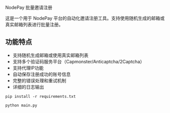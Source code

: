 NodePay 批量邀请注册

这是一个用于 NodePay 平台的自动化邀请注册工具。支持使用随机生成的邮箱或真实邮箱列表进行批量注册。

## 功能特点

- 支持随机生成邮箱或使用真实邮箱列表
- 支持多个验证码服务平台（Capmonster/Anticaptcha/2Captcha）
- 支持代理IP功能
- 自动保存注册成功的账号信息
- 完整的错误处理和重试机制
- 详细的日志输出


`pip install -r requirements.txt`

`python main.py`
